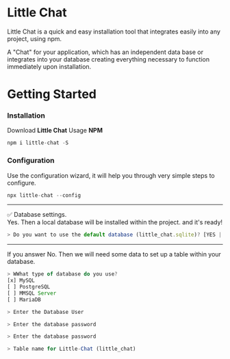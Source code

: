 # Little Chat
Little Chat is a quick and easy installation tool that integrates easily into any project, using npm.

A "Chat" for your application, which has an independent data base or integrates into your database creating everything necessary to function immediately upon installation.


# Getting Started

### Installation
Download **Little Chat** Usage **NPM**
```javascript
npm i little-chat -S
```

### Configuration
Use the configuration wizard, it will help you through very simple steps to configure.

```javascript
npx little-chat --config
```


---
:white_check_mark: Database settings. <br>
Yes. Then a local database will be installed within the project. and it's ready!
```javascript
> Do you want to use the default database (little_chat.sqlite)? [YES | NO]
```


---
If you answer No. Then we will need some data to set up a table within your database.

```javascript
> WWhat type of database do you use?
[x] MySQL
[ ] PostgreSQL
[ ] MMSQL Server
[ ] MariaDB
```
```javascript
> Enter the Database User
```

```javascript
> Enter the database password
```

```javascript
> Enter the database password
```

```javascript
> Table name for Little-Chat (little_chat)
```
